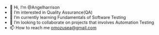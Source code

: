 - 👋 Hi, I’m @Angelharrison
- 👀 I’m interested in Quality Assurance(QA)
- 🌱 I’m currently learning Fundamentals of Software Testing
- 💞️ I’m looking to collaborate on projects that involves Automation Testing
- 📫 How to reach me omozusea@gmail.com

<!---
Angelharrison/Angelharrison is a ✨ special ✨ repository because its `README.md` (this file) appears on your GitHub profile.
You can click the Preview link to take a look at your changes.
--->
